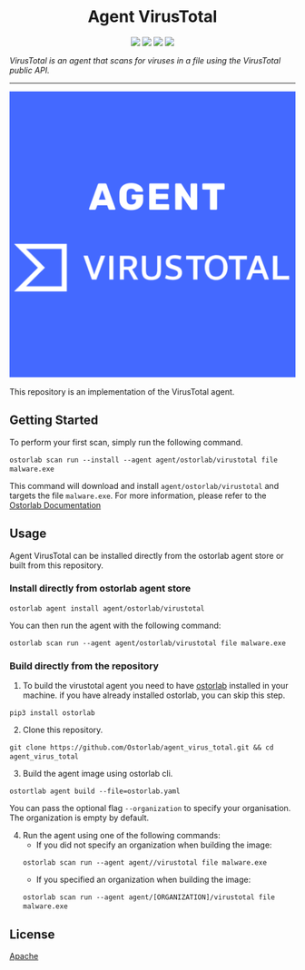 
<h1 align="center">Agent VirusTotal</h1>

<p align="center">
<img src="https://img.shields.io/badge/License-Apache_2.0-brightgreen.svg">
<img src="https://img.shields.io/github/languages/top/ostorlab/agent_virus_total">
<img src="https://img.shields.io/github/stars/ostorlab/agent_virus_total">
<img src="https://img.shields.io/badge/PRs-welcome-brightgreen.svg">
</p>

_VirusTotal is an agent that scans for viruses in a file using the VirusTotal public API._

---

<p align="center">
<img src="https://github.com/Ostorlab/agent_virus_total/blob/main/images/logo.png" alt="agent_virus_total" />
</p>

This repository is an implementation of the VirusTotal agent.

## Getting Started
To perform your first scan, simply run the following command.
```shell
ostorlab scan run --install --agent agent/ostorlab/virustotal file malware.exe
```

This command will download and install `agent/ostorlab/virustotal` and targets the file `malware.exe`.
For more information, please refer to the [Ostorlab Documentation](https://github.com/Ostorlab/ostorlab/blob/main/README.md)


## Usage

Agent VirusTotal can be installed directly from the ostorlab agent store or built from this repository.

 ### Install directly from ostorlab agent store

 ```shell
 ostorlab agent install agent/ostorlab/virustotal
 ```

You can then run the agent with the following command:
```shell
ostorlab scan run --agent agent/ostorlab/virustotal file malware.exe
```


### Build directly from the repository

 1. To build the virustotal agent you need to have [ostorlab](https://pypi.org/project/ostorlab/) installed in your machine.  if you have already installed ostorlab, you can skip this step.

```shell
pip3 install ostorlab
```

 2. Clone this repository.

```shell
git clone https://github.com/Ostorlab/agent_virus_total.git && cd agent_virus_total
```

 3. Build the agent image using ostorlab cli.

 ```shell
 ostortlab agent build --file=ostorlab.yaml
 ```
 You can pass the optional flag `--organization` to specify your organisation. The organization is empty by default.

 4. Run the agent using one of the following commands:
	 * If you did not specify an organization when building the image:
      ```shell
      ostorlab scan run --agent agent//virustotal file malware.exe
      ```
	 * If you specified an organization when building the image:
      ```shell
      ostorlab scan run --agent agent/[ORGANIZATION]/virustotal file malware.exe
      ```


## License
[Apache](./LICENSE)

